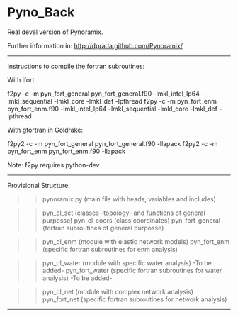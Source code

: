 Pyno_Back
=========

Real devel version of Pynoramix.

Further information in: http://dprada.github.com/Pynoramix/

-------------------------------------------

Instructions to compile the fortran subroutines:

With ifort:

f2py -c -m pyn_fort_general pyn_fort_general.f90 -lmkl_intel_lp64 -lmkl_sequential -lmkl_core -lmkl_def -lpthread
f2py -c -m pyn_fort_enm pyn_fort_enm.f90 -lmkl_intel_lp64 -lmkl_sequential -lmkl_core -lmkl_def -lpthread

With gfortran in Goldrake:

f2py2 -c -m pyn_fort_general pyn_fort_general.f90 -llapack
f2py2 -c -m pyn_fort_enm pyn_fort_enm.f90 -llapack

Note: f2py requires python-dev

--------------------------------------------

Provisional Structure:

>> pynoramix.py   (main file with heads, variables and includes)

   >> pyn_cl_set        (classes -topology- and functions of general purposse)
   >> pyn_cl_coors      (class coordinates)
   >> pyn_fort_general  (fortran subroutines of general purposse)

   >> pyn_cl_enm        (module with elastic network models)
   >> pyn_fort_enm      (specific fortran subroutines for enm analysis)

   >> pyn_cl_water      (module with specific water analysis) -To be added-
   >> pyn_fort_water    (specific fortran subroutines for water analysis) -To be added-

   >> pyn_cl_net        (module with complex network analysis) 
   >> pyn_fort_net      (specific fortran subroutines for network analysis) 

---------------------------------------------